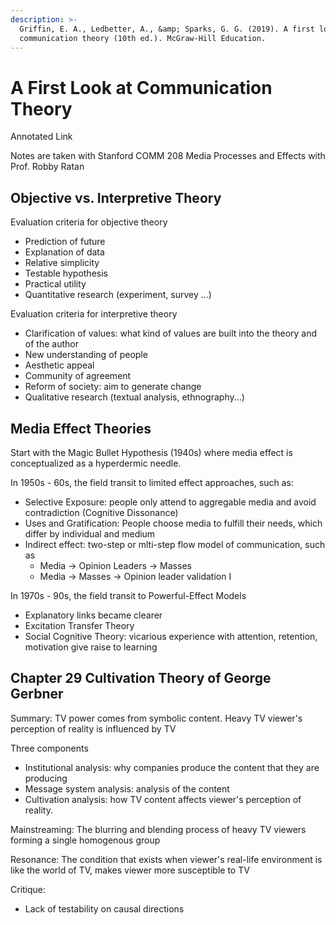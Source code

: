 ```yaml
---
description: >-
  Griffin, E. A., Ledbetter, A., &amp; Sparks, G. G. (2019). A first look at
  communication theory (10th ed.). McGraw-Hill Education.
---
```


# A First Look at Communication Theory

Annotated Link

Notes are taken with Stanford COMM 208 Media Processes and Effects with Prof. Robby Ratan&#x20;

## Objective vs. Interpretive Theory&#x20;

Evaluation criteria for objective theory&#x20;

* Prediction of future&#x20;
* Explanation of data&#x20;
* Relative simplicity&#x20;
* Testable hypothesis&#x20;
* Practical utility&#x20;
* Quantitative research (experiment, survey ...)&#x20;

Evaluation criteria for interpretive theory&#x20;

* Clarification of values: what kind of values are built into the theory and of the author&#x20;
* New understanding of people&#x20;
* Aesthetic appeal&#x20;
* Community of agreement&#x20;
* Reform of society: aim to generate change&#x20;
* Qualitative research (textual analysis, ethnography...)&#x20;

## Media Effect Theories&#x20;

Start with the Magic Bullet Hypothesis (1940s) where media effect is conceptualized as a hyperdermic needle.&#x20;

In 1950s - 60s, the field transit to limited effect approaches, such as:&#x20;

* Selective Exposure: people only attend to aggregable media and avoid contradiction (Cognitive Dissonance)&#x20;
* Uses and Gratification: People choose media to fulfill their needs, which differ by individual and medium&#x20;
* Indirect effect: two-step or mlti-step flow model of communication, such as
  * Media -> Opinion Leaders -> Masses&#x20;
  * Media -> Masses -> Opinion leader validation I

In 1970s - 90s, the field transit to Powerful-Effect Models&#x20;

* Explanatory links became clearer&#x20;
* Excitation Transfer Theory&#x20;
* Social Cognitive Theory: vicarious experience with attention, retention, motivation give raise to learning&#x20;

## Chapter 29 Cultivation Theory of George Gerbner&#x20;

Summary: TV power comes from symbolic content. Heavy TV viewer's perception of reality is influenced by TV&#x20;

Three components

* Institutional analysis: why companies produce the content that they are producing&#x20;
* Message system analysis: analysis of the content&#x20;
* Cultivation analysis: how TV content affects viewer's perception of reality.&#x20;

Mainstreaming: The blurring and blending process of heavy TV viewers forming a single homogenous group&#x20;

Resonance: The condition that exists when viewer's real-life environment is like the world of TV, makes viewer more susceptible to TV&#x20;

Critique:&#x20;

* Lack of testability on causal directions&#x20;

